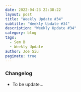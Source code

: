 ```yaml
---
date: 2022-04-23 22:38:22
layout: post
title: "Weekly Update #34"
subtitle: "Weekly Update #34"
description: "Weekly Update #34"
category: blog
tags:
  - Sem B
  - Weekly Update
author: Joe Siu
paginate: true
---
```

### Changelog

* To be update...
